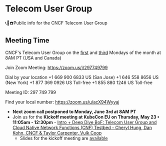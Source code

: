 # Telecom User Group
📞📱☎️Public info for the CNCF Telecom User Group

## Meeting Time

CNCF's Telecom User Group on the [first](https://calendar.google.com/event?action=TEMPLATE&tmeid=NWYxZ3VudmM0bG03dDRmaDk2MWxlYjF2dmxfMjAxOTA2MDNUMTUwMDAwWiBiaWxsLm11bGxpZ2FuQGxvb2RzZS5jb20&tmsrc=bill.mulligan%40loodse.com&scp=ALL) and [third](https://calendar.google.com/event?action=TEMPLATE&tmeid=NzhuMTZiNHU4b2RnODY2cDI1bW1qbmE5MGlfMjAxOTA2MTdUMTUwMDAwWiBiaWxsLm11bGxpZ2FuQGxvb2RzZS5jb20&tmsrc=bill.mulligan%40loodse.com&scp=ALL) Mondays of the month at 8AM PT (USA and Canada)

Join Zoom Meeting:  https://zoom.us/j/297749799

Dial by your location
        +1 669 900 6833 US (San Jose)
        +1 646 558 8656 US (New York)
        +1 877 369 0926 US Toll-free
        +1 855 880 1246 US Toll-free

Meeting ID: 297 749 799

Find your local number: https://zoom.us/u/acX94Wyyaj

- **Next zoom call postponed to Monday, June 3rd at 8AM PT**
- Join us for the **Kickoff meeting at KubeCon EU on Thursday, May 23 • 11:05am - 12:30pm** - [Intro + Deep Dive BoF: Telecom User Group and Cloud Native Network Functions (CNF) Testbed - Cheryl Hung, Dan Kohn, CNCF & Taylor Carpenter, Vulk Coop](https://sched.co/MSzj)
  - Slides for the kickoff meeting are [available](https://docs.google.com/presentation/d/1iAgzRp5eFv7LWmpR2u1Wy0LdhvB85SkKJBxXFSNH8XE/)
 
 
